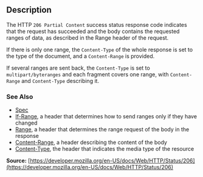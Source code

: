 ## Description

The HTTP `206 Partial Content` success status response code
indicates that the request has succeeded and the body contains the requested ranges
of data, as described in the Range header of the request.

If there is only one range, the `Content-Type` of the whole response is
set to the type of the document, and a `Content-Range` is provided.

If several ranges are sent back, the `Content-Type` is set to
`multipart/byteranges` and each fragment covers one range, with
`Content-Range` and `Content-Type` describing it.

### See Also
- [Spec](https://www.rfc-editor.org/rfc/rfc9110#status.206)
- [If-Range](https://developer.mozilla.org/en-US/docs/Web/HTTP/Headers/If-Range), a header that determines how to send ranges only if they have changed
- [Range](https://developer.mozilla.org/en-US/docs/Web/HTTP/Headers/Range), a header that determines the range request of the body in the response
- [Content-Range](https://developer.mozilla.org/en-US/docs/Web/HTTP/Headers/Content-Range), a header describing the content of the body
- [Content-Type](https://developer.mozilla.org/en-US/docs/Web/HTTP/Headers/Content-Type), the header that indicates the media type of the resource


**Source:** [https://developer.mozilla.org/en-US/docs/Web/HTTP/Status/206](https://developer.mozilla.org/en-US/docs/Web/HTTP/Status/206)
